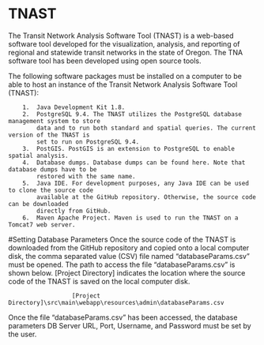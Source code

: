 # TNAST
The Transit Network Analysis Software Tool (TNAST) is a web-based software tool developed for the visualization, analysis, and reporting of regional and statewide transit networks in the state of Oregon. 
The TNA software tool has been developed using open source tools.

The following software packages must be installed on a computer to be able to host an instance of the Transit Network Analysis Software Tool (TNAST):

        1.	Java Development Kit 1.8. 
        2.	PostgreSQL 9.4. The TNAST utilizes the PostgreSQL database management system to store 
            data and to run both standard and spatial queries. The current version of the TNAST is 
            set to run on PostgreSQL 9.4. 
        3.	PostGIS. PostGIS is an extension to PostgreSQL to enable spatial analysis.
        4.	Database dumps. Database dumps can be found here. Note that database dumps have to be 
            restored with the same name.
        5.	Java IDE. For development purposes, any Java IDE can be used to clone the source code 
            available at the GitHub repository. Otherwise, the source code can be downloaded 
            directly from GitHub. 
        6.	Maven Apache Project. Maven is used to run the TNAST on a Tomcat7 web server.
            
#Setting Database Parameters
Once the source code of the TNAST is downloaded from the GitHub repository and copied onto a local computer disk, the comma separated value (CSV) file named “databaseParams.csv” must be opened. The path to access the file “databaseParams.csv” is shown below. [Project Directory] indicates the location where the source code of the TNAST is saved on the local computer disk.
          
                      [Project Directory]\src\main\webapp\resources\admin\databaseParams.csv

Once the file “databaseParams.csv” has been accessed, the database parameters DB Server URL, Port, Username, and Password must be set by the user.
